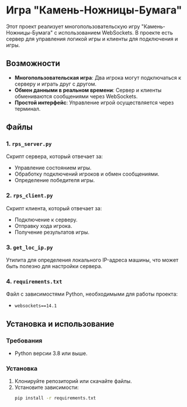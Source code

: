 # Игра "Камень-Ножницы-Бумага"

Этот проект реализует многопользовательскую игру "Камень-Ножницы-Бумага" с использованием WebSockets. В проекте есть сервер для управления логикой игры и клиенты для подключения и игры.

## Возможности

- **Многопользовательская игра**: Два игрока могут подключаться к серверу и играть друг с другом.
- **Обмен данными в реальном времени**: Сервер и клиенты обмениваются сообщениями через WebSockets.
- **Простой интерфейс**: Управление игрой осуществляется через терминал.

## Файлы

### 1. `rps_server.py`
Скрипт сервера, который отвечает за:
- Управление состоянием игры.
- Обработку подключений игроков и обмен сообщениями.
- Определение победителя игры.

### 2. `rps_client.py`
Скрипт клиента, который отвечает за:
- Подключение к серверу.
- Отправку хода игрока.
- Получение результатов игры.

### 3. `get_loc_ip.py`
Утилита для определения локального IP-адреса машины, что может быть полезно для настройки сервера.

### 4. `requirements.txt`
Файл с зависимостями Python, необходимыми для работы проекта:
- `websockets==14.1`

## Установка и использование

### Требования
- Python версии 3.8 или выше.

### Установка
1. Клонируйте репозиторий или скачайте файлы.
2. Установите зависимости:
   ```bash
   pip install -r requirements.txt
